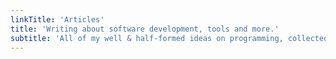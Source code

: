 ```yaml
---
linkTitle: 'Articles'
title: 'Writing about software development, tools and more.'
subtitle: 'All of my well & half-formed ideas on programming, collected in chronological order.'
---
```

